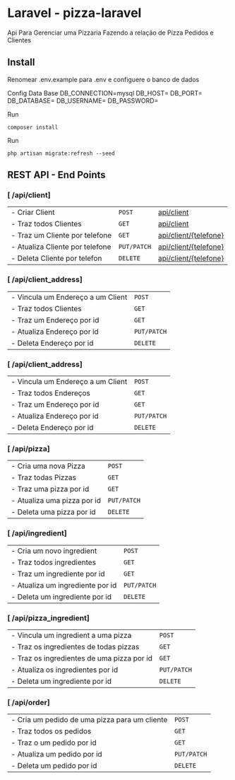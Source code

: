 Laravel - pizza-laravel
================================
 Api Para Gerenciar uma Pizzaria Fazendo a relação de Pizza Pedidos e Clientes    

Install
------------

Renomear .env.example para .env e configuere o banco de dados

Config Data Base
    DB_CONNECTION=mysql
    DB_HOST=
    DB_PORT=
    DB_DATABASE=
    DB_USERNAME=
    DB_PASSWORD=

Run

    composer install
Run

    php artisan migrate:refresh --seed

REST API - End Points
------------
### [ /api/client]
|                               |            |                                           |
| -------------                 | ---------- | ------------------------------------------|
|- Criar Client                 | `POST`     |[api/client](#post-client)                 |
|- Traz todos Clientes          | `GET`      |[api/client](#get-client)                  |
|- Traz um Cliente por telefone | `GET`      |[api/client/{telefone}](#find-client)      |
|- Atualiza Cliente por telefone| `PUT/PATCH`|[api/client/{telefone}](#put-client)       |
|- Deleta Cliente por telefon   | `DELETE`   |[api/client/{telefone}](#delete-client)    |


### [ /api/client_address]
|                                    |                                                        |
| ---------------------------------- | -------------------------------------------------------|
|- Vincula um Endereço a um Client   | `POST`     |[api/client_address](#post-client)         |
|- Traz todos Clientes               | `GET`      |[api/client_address](#get-client)          |
|- Traz um Endereço por id           | `GET`      |[api/client_address/{id}](#find-client)    |
|- Atualiza Endereço por id          | `PUT/PATCH`|[api/client_address/{id}](#put-client)     |
|- Deleta Endereço por id            | `DELETE`   |[api/client_address/{id}](#delete-client)  |

### [ /api/client_address]
|                                    |                                                                |
| ---------------------------------- | ---------------------------------------------------------------|
|- Vincula um Endereço a um Client   | `POST`     |[api/client_address](#post-client_address)         |
|- Traz todos Endereços              | `GET`      |[api/client_address](#get-client_address)          |
|- Traz um Endereço por id           | `GET`      |[api/client_address/{id}](#find-client_address)    |
|- Atualiza Endereço por id          | `PUT/PATCH`|[api/client_address/{id}](#put-client_address)     |
|- Deleta Endereço por id            | `DELETE`   |[api/client_address/{id}](#delete-client_address)  |

### [ /api/pizza]
|                                     |                                              |
| ------------------------------------|----------------------------------------------|
|- Cria uma nova Pizza                | `POST`     |[api/pizza](#post-pizza)         |
|- Traz todas Pizzas                  | `GET`      |[api/pizza](#get-pizza)          |
|- Traz uma pizza por id              | `GET`      |[api/pizza/{id}](#find-pizza)    |
|- Atualiza uma pizza por id          | `PUT/PATCH`|[api/pizza/{id}](#put-pizza)     |
|- Deleta uma pizza por id            | `DELETE`   |[api/pizza/{id}](#delete-pizza)  |


### [ /api/ingredient]
|                                     |                                                        |
| ------------------------------------|--------------------------------------------------------|
|- Cria um novo ingredient            | `POST`     |[api/ingredient](#post-ingredient)         |
|- Traz todos ingredientes            | `GET`      |[api/ingredient](#get-ingredient)          |
|- Traz um ingrediente por id         | `GET`      |[api/ingredient/{id}](#find-ingredient)    |
|- Atualiza um ingrediente por id     | `PUT/PATCH`|[api/ingredient/{id}](#put-ingredient)     |
|- Deleta um ingrediente por id       | `DELETE`   |[api/ingredient/{id}](#delete-ingredient)  |

### [ /api/pizza_ingredient]
|                                           |                                                                    |
| ------------------------------------------|--------------------------------------------------------------------|
|- Vincula um ingredient a uma pizza        | `POST`     |[api/pizza_ingredient](#post-pizza_ingredient)         |
|- Traz os ingredientes de todas pizzas     | `GET`      |[api/pizza_ingredient](#get-pizza_ingredient)          |
|- Traz os ingredientes de uma pizza por id | `GET`      |[api/pizza_ingredient/{id}](#find-pizza_ingredient)    |
|- Atualiza os ingredientes por id          | `PUT/PATCH`|[api/pizza_ingredient/{id}](#put-pizza_ingredient)     |
|- Deleta um ingrediente por id             | `DELETE`   |[api/pizza_ingredient/{id}](#delete-pizza_ingredient)  |

### [ /api/order]
|                                              |                                              |
| ---------------------------------------------|----------------------------------------------|
|- Cria um pedido de uma pizza para um cliente | `POST`     |[api/order](#post-order)         |
|- Traz todos os pedidos                       | `GET`           |[api/order](#get-order)     |
|- Traz o um pedido por id                     | `GET`      |[api/order/{id}](#find-order)    |
|- Atualiza um pedido por id                   | `PUT/PATCH`|[api/order/{id}](#put-order)     |
|- Deleta um pedido por id                     | `DELETE`   |[api/order/{id}](#delete-order)  |
